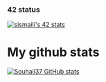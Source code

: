 ### 42 status

[![sismaili's 42 stats](https://badge.mediaplus.ma/binary/sismaili)](https://github.com/Souhail37/badge42)<br>

# My github stats
[![Souhail37 GitHub stats](https://github-readme-stats.vercel.app/api?username=Souhail37&show_icons=true&theme=radical)](https://github.com/Souhail37)
